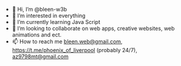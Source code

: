 - 👋 Hi, I’m @bleen-w3b
- 👀 I’m interested in everything
- 🌱 I’m currently learning Java Script
- 💞️ I’m looking to collaborate on web apps, creative websites, web animations and ect.
- 📫 How to reach me bleen.web@gmail.com, https://t.me/phoenix_of_liverpool (probably 24/7), az9798mt@gmail.com

<!---
bleen-w3b/bleen-w3b is a ✨ special ✨ repository because its `README.md` (this file) appears on your GitHub profile.
You can click the Preview link to take a look at your changes.
--->
